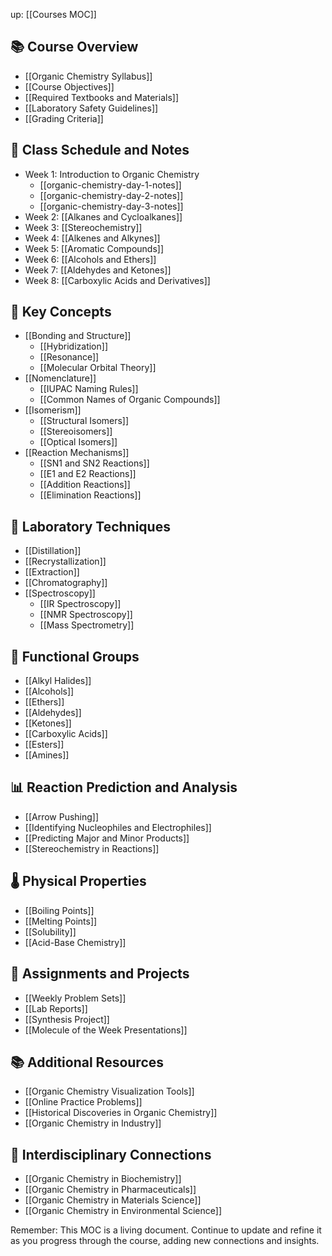 up: [[Courses MOC]]

## 📚 Course Overview
- [[Organic Chemistry Syllabus]]
- [[Course Objectives]]
- [[Required Textbooks and Materials]]
- [[Laboratory Safety Guidelines]]
- [[Grading Criteria]]

## 📅 Class Schedule and Notes
- Week 1: Introduction to Organic Chemistry
  - [[organic-chemistry-day-1-notes]]
  - [[organic-chemistry-day-2-notes]]
  - [[organic-chemistry-day-3-notes]]
- Week 2: [[Alkanes and Cycloalkanes]]
- Week 3: [[Stereochemistry]]
- Week 4: [[Alkenes and Alkynes]]
- Week 5: [[Aromatic Compounds]]
- Week 6: [[Alcohols and Ethers]]
- Week 7: [[Aldehydes and Ketones]]
- Week 8: [[Carboxylic Acids and Derivatives]]

## 🧪 Key Concepts
- [[Bonding and Structure]]
  - [[Hybridization]]
  - [[Resonance]]
  - [[Molecular Orbital Theory]]
- [[Nomenclature]]
  - [[IUPAC Naming Rules]]
  - [[Common Names of Organic Compounds]]
- [[Isomerism]]
  - [[Structural Isomers]]
  - [[Stereoisomers]]
  - [[Optical Isomers]]
- [[Reaction Mechanisms]]
  - [[SN1 and SN2 Reactions]]
  - [[E1 and E2 Reactions]]
  - [[Addition Reactions]]
  - [[Elimination Reactions]]

## 🔬 Laboratory Techniques
- [[Distillation]]
- [[Recrystallization]]
- [[Extraction]]
- [[Chromatography]]
- [[Spectroscopy]]
  - [[IR Spectroscopy]]
  - [[NMR Spectroscopy]]
  - [[Mass Spectrometry]]

## 🧬 Functional Groups
- [[Alkyl Halides]]
- [[Alcohols]]
- [[Ethers]]
- [[Aldehydes]]
- [[Ketones]]
- [[Carboxylic Acids]]
- [[Esters]]
- [[Amines]]

## 📊 Reaction Prediction and Analysis
- [[Arrow Pushing]]
- [[Identifying Nucleophiles and Electrophiles]]
- [[Predicting Major and Minor Products]]
- [[Stereochemistry in Reactions]]

## 🌡️ Physical Properties
- [[Boiling Points]]
- [[Melting Points]]
- [[Solubility]]
- [[Acid-Base Chemistry]]

## 📝 Assignments and Projects
- [[Weekly Problem Sets]]
- [[Lab Reports]]
- [[Synthesis Project]]
- [[Molecule of the Week Presentations]]

## 📚 Additional Resources
- [[Organic Chemistry Visualization Tools]]
- [[Online Practice Problems]]
- [[Historical Discoveries in Organic Chemistry]]
- [[Organic Chemistry in Industry]]

## 🔗 Interdisciplinary Connections
- [[Organic Chemistry in Biochemistry]]
- [[Organic Chemistry in Pharmaceuticals]]
- [[Organic Chemistry in Materials Science]]
- [[Organic Chemistry in Environmental Science]]

Remember: This MOC is a living document. Continue to update and refine it as you progress through the course, adding new connections and insights.
